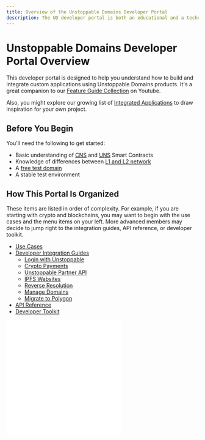 ```yaml
---
title: Overview of the Unstoppable Domains Developer Portal
description: The UD developer portal is both an educational and a technical resource. We hope it will be equally useful for both technical and non-technical readers.
---
```


# Unstoppable Domains Developer Portal Overview

This developer portal is designed to help you understand how to build and integrate custom applications using Unstoppable Domains products.
It's a great companion to our [Feature Guide Collection](https://youtube.com/playlist?list=PLkKiQerk3s0AbMvBafwmJdR8pv7qPYeL-) on Youtube.

Also, you might explore our growing list of [Integrated Applications](https://unstoppabledomains.com/apps) to draw inspiration for your own project.

## Before You Begin

You'll need the following to get started:
- Basic understanding of [CNS](/developer-toolkit/reference/smart-contracts/cns-smart-contracts.md) and [UNS](/developer-toolkit/reference/smart-contracts/uns-smart-contracts.md) Smart Contracts
- Knowledge of differences between [L1 and L2 network](/polygon/index.md)
- A [free test domain](test-domains/etherscan.md)
- A stable test environment

## How This Portal Is Organized

These items are listed in order of complexity. For example, if you are starting with crypto and blockchains, you may want to begin with the use cases and the menu items on your left. More advanced members may decide to jump right to the integration guides, API reference, or developer toolkit.

- [Use Cases](/use-cases/index.mdx)
- [Developer Integration Guides](/guides.mdx)
  - [Login with Unstoppable](/login-with-unstoppable/index.md)
  - [Crypto Payments](/crypto-payments/index.md)
  - [Unstoppable Partner API](/partner/index.md)
  - [IPFS Websites](/d-websites/index.md)
  - [Reverse Resolution](/reverse-resolution/index.md)
  - [Manage Domains](/manage-domains/index.md)
  - [Migrate to Polygon](/polygon/index.md)
- [API Reference](/openapi/resolution.page.yaml)
- [Developer Toolkit](/developer-toolkit/index.md)

<embed src="/snippets/_discord.md" />

<embed src="/snippets/_developer-survey-embed.md" />
